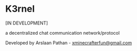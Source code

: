 # K3rnel

[IN DEVELOPMENT]

a decentralized chat communication network/protocol

Developed by Arslaan Pathan - xminecrafterfun@gmail.com